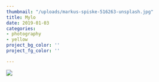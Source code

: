 ```yaml
---
thumbnail: "/uploads/markus-spiske-516263-unsplash.jpg"
title: Mylo
date: 2019-01-03
categories:
- photography
- yellow
project_bg_color: ''
project_fg_color: ''

---
```

![](/uploads/markus-spiske-516263-unsplash.jpg)